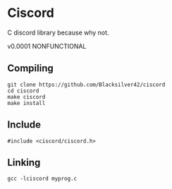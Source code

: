 # Ciscord

C discord library because why not.

v0.0001 NONFUNCTIONAL

## Compiling 
	
    git clone https://github.com/Blacksilver42/ciscord
    cd ciscord
    make ciscord
    make install

## Include

	#include <ciscord/ciscord.h>

## Linking

	gcc -lciscord myprog.c
